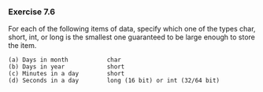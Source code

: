### Exercise 7.6

For each of the following items of data, specify which one of the types char, short, int, or long is the smallest one guaranteed to be large enough to store the item.
```
(a) Days in month           char
(b) Days in year            short
(c) Minutes in a day        short
(d) Seconds in a day        long (16 bit) or int (32/64 bit)
```
